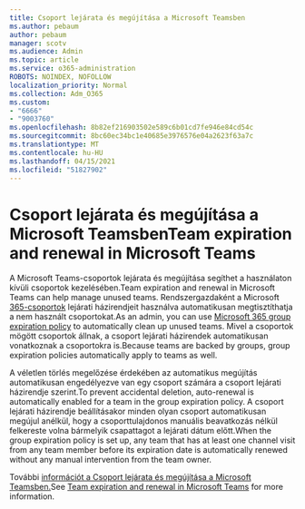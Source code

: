 ```yaml
---
title: Csoport lejárata és megújítása a Microsoft Teamsben
ms.author: pebaum
author: pebaum
manager: scotv
ms.audience: Admin
ms.topic: article
ms.service: o365-administration
ROBOTS: NOINDEX, NOFOLLOW
localization_priority: Normal
ms.collection: Adm_O365
ms.custom:
- "6666"
- "9003760"
ms.openlocfilehash: 8b82ef216903502e589c6b01cd7fe946e84cd54c
ms.sourcegitcommit: 8bc60ec34bc1e40685e3976576e04a2623f63a7c
ms.translationtype: MT
ms.contentlocale: hu-HU
ms.lasthandoff: 04/15/2021
ms.locfileid: "51827902"
---
```

# <a name="team-expiration-and-renewal-in-microsoft-teams"></a><span data-ttu-id="4a4ca-102">Csoport lejárata és megújítása a Microsoft Teamsben</span><span class="sxs-lookup"><span data-stu-id="4a4ca-102">Team expiration and renewal in Microsoft Teams</span></span>

<span data-ttu-id="4a4ca-103">A Microsoft Teams-csoportok lejárata és megújítása segíthet a használaton kívüli csoportok kezelésében.</span><span class="sxs-lookup"><span data-stu-id="4a4ca-103">Team expiration and renewal in Microsoft Teams can help manage unused teams.</span></span> <span data-ttu-id="4a4ca-104">Rendszergazdaként a Microsoft  [365-csoportok](https://docs.microsoft.com/microsoft-365/admin/create-groups/office-365-groups-expiration-policy)  lejárati házirendjeit használva automatikusan megtisztíthatja a nem használt csoportokat.</span><span class="sxs-lookup"><span data-stu-id="4a4ca-104">As an admin, you can use  [Microsoft 365 group expiration policy](https://docs.microsoft.com/microsoft-365/admin/create-groups/office-365-groups-expiration-policy)  to automatically clean up unused teams.</span></span> <span data-ttu-id="4a4ca-105">Mivel a csoportok mögött csoportok állnak, a csoport lejárati házirendek automatikusan vonatkoznak a csoportokra is.</span><span class="sxs-lookup"><span data-stu-id="4a4ca-105">Because teams are backed by groups, group expiration policies automatically apply to teams as well.</span></span>

<span data-ttu-id="4a4ca-106">A véletlen törlés megelőzése érdekében az automatikus megújítás automatikusan engedélyezve van egy csoport számára a csoport lejárati házirendje szerint.</span><span class="sxs-lookup"><span data-stu-id="4a4ca-106">To prevent accidental deletion, auto-renewal is automatically enabled for a team in the group expiration policy.</span></span> <span data-ttu-id="4a4ca-107">A csoport lejárati házirendje beállításakor minden olyan csoport automatikusan megújul anélkül, hogy a csoporttulajdonos manuális beavatkozás nélkül felkereste volna bármelyik csapattagot a lejárati dátum előtt.</span><span class="sxs-lookup"><span data-stu-id="4a4ca-107">When the group expiration policy is set up, any team that has at least one channel visit from any team member before its expiration date is automatically renewed without any manual intervention from the team owner.</span></span>  

<span data-ttu-id="4a4ca-108">További [információt a Csoport lejárata és megújítása a Microsoft Teamsben.](https://docs.microsoft.com/microsoftteams/team-expiration-renewal)</span><span class="sxs-lookup"><span data-stu-id="4a4ca-108">See  [Team expiration and renewal in Microsoft Teams](https://docs.microsoft.com/microsoftteams/team-expiration-renewal)  for more information.</span></span>
